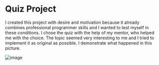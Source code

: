 ﻿# Quiz Project

I created this project with desire and motivation because it already combines professional programmer skills and I wanted to test myself in these conditions. I chose the quiz with the help of my mentor, who helped me with the choice. The topic seemed very interesting to me and I tried to implement it as original as possible. I demonstrate what happened in this picture.
 
 ![image](https://github.com/Nleontev/js_quiz_project/assets/100196079/7a34d081-69b3-4eb0-a0b5-441bf42af77d)

